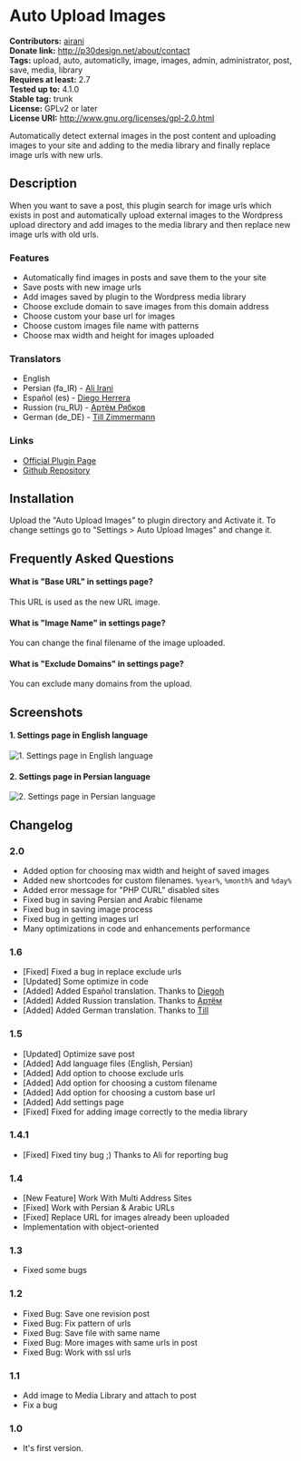 # Auto Upload Images #
**Contributors:** [airani](https://profiles.wordpress.org/airani/)  
**Donate link:** http://p30design.net/about/contact  
**Tags:** upload, auto, automaticlly, image, images, admin, administrator, post, save, media, library  
**Requires at least:** 2.7  
**Tested up to:** 4.1.0  
**Stable tag:** trunk  
**License:** GPLv2 or later  
**License URI:** http://www.gnu.org/licenses/gpl-2.0.html  

Automatically detect external images in the post content and uploading images to your site and adding to the media library and finally replace image urls with new urls.

## Description ##

When you want to save a post, this plugin search for image urls which exists in post and automatically upload external images to the Wordpress upload directory and add images to the media library and then replace new image urls with old urls.

### Features ###

* Automatically find images in posts and save them to the your site
* Save posts with new image urls
* Add images saved by plugin to the Wordpress media library
* Choose exclude domain to save images from this domain address
* Choose custom your base url for images
* Choose custom images file name with patterns
* Choose max width and height for images uploaded


### Translators ###

* English
* Persian (fa_IR) - [Ali Irani](http://p30design.net)
* Español (es) - [Diego Herrera](https://github.com/diegoh)
* Russion (ru_RU) - [Артём Рябков](https://github.com/rad96)
* German (de_DE) - [Till Zimmermann](https://github.com/tillz)


### Links ###

* [Official Plugin Page](http://p30design.net/1391/08/wp-auto-upload-images.html)
* [Github Repository](https://github.com/airani/wp-auto-upload)

## Installation ##

Upload the "Auto Upload Images" to plugin directory and Activate it.
To change settings go to "Settings > Auto Upload Images" and change it.

## Frequently Asked Questions ##

#### What is "Base URL" in settings page? ####
This URL is used as the new URL image.

#### What is "Image Name" in settings page? ####
You can change the final filename of the image uploaded.

#### What is "Exclude Domains" in settings page? ####
You can exclude many domains from the upload.

## Screenshots ##

#### 1. Settings page in English language ####
![1. Settings page in English language](https://s.w.org/plugins/auto-upload-images/screenshot-1.png)

#### 2. Settings page in Persian language ####
![2. Settings page in Persian language](https://s.w.org/plugins/auto-upload-images/screenshot-2.png)


## Changelog ##

### 2.0 ###
* Added option for choosing max width and height of saved images
* Added new shortcodes for custom filenames. `%year%`, `%month%` and `%day%`
* Added error message for "PHP CURL" disabled sites
* Fixed bug in saving Persian and Arabic filename
* Fixed bug in saving image process
* Fixed bug in getting images url
* Many optimizations in code and enhancements performance

### 1.6 ###
* [Fixed] Fixed a bug in replace exclude urls
* [Updated] Some optimize in code
* [Added] Added Español translation. Thanks to [Diegoh](https://github.com/diegoh)
* [Added] Added Russion translation. Thanks to [Артём](https://github.com/rad96)
* [Added] Added German translation. Thanks to [Till](https://github.com/tillz)

### 1.5 ###
* [Updated] Optimize save post
* [Added] Add language files (English, Persian)
* [Added] Add option to choose exclude urls
* [Added] Add option for choosing a custom filename
* [Added] Add option for choosing a custom base url
* [Added] Add settings page
* [Fixed] Fixed for adding image correctly to the media library

### 1.4.1 ###

* [Fixed] Fixed tiny bug ;) Thanks to Ali for reporting bug

### 1.4 ###

* [New Feature] Work With Multi Address Sites
* [Fixed] Work with Persian & Arabic URLs
* [Fixed] Replace URL for images already been uploaded
* Implementation with object-oriented

### 1.3 ###

* Fixed some bugs

### 1.2 ###

* Fixed Bug: Save one revision post
* Fixed Bug: Fix pattern of urls
* Fixed Bug: Save file with same name
* Fixed Bug: More images with same urls in post
* Fixed Bug: Work with ssl urls

### 1.1 ###

* Add image to Media Library and attach to post
* Fix a bug

### 1.0 ###

* It's first version.